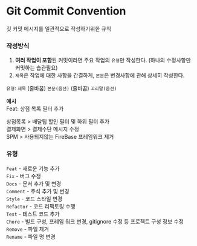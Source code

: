 # Git Commit Convention
깃 커밋 메시지를 일관적으로 작성하기위한 규칙

### 작성방식 
1. **여러 작업이 포함**된 커밋이라면 주요 작업의 `유형`만 작성한다. (하나의 수정사항만 커밋하는 습관필요)
2. `제목`은 작업에 대한 사항을 간결하게, `본문`은 변경사항에 관해 상세히 작성한다.

`유형`: `제목`
(줄바꿈)
`본문(옵션)`
(줄바꿈)
`꼬리말(옵션)`

**예시**  
Feat: 상점 목록 필터 추가

상점목록 > 배달팁 할인 필터 및 하위 필터 추가  
결제화면 > 결제수단 메시지 수정  
SPM > 사용되지않는 FireBase 프레임워크 제거
 

### 유형
`Feat` - 새로운 기능 추가  
`Fix` - 버그 수정  
`Docs` - 문서 추가 및 변경  
`Comment` - 주석 추가 및 변경  
`Style` - 코드 스타일 변경  
`Refactor` - 코드 리팩토링 수행  
`Test` - 테스트 코드 추가  
`Chore` - 빌드 구성, 프레임 워크 변경, gitignore 수정 등 프로젝트 구성 정보 수정  
`Remove` - 파일 제거  
`Rename` - 파일 명 변경  




